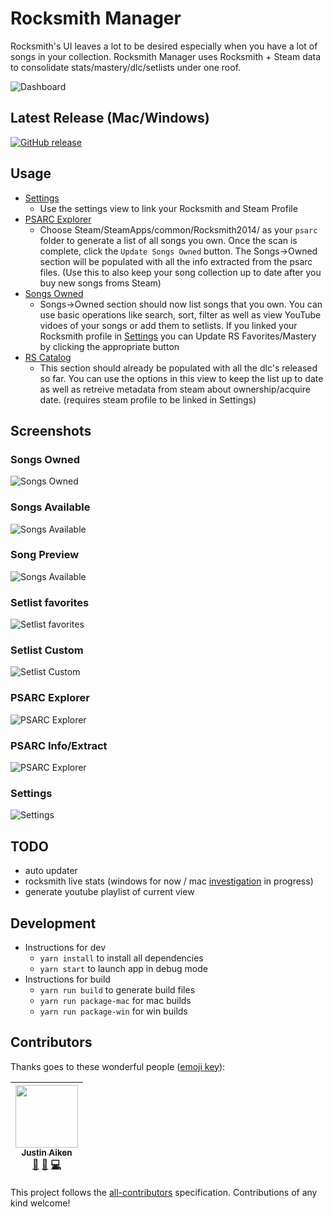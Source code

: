 # Rocksmith Manager
Rocksmith's UI leaves a lot to be desired especially when you have a lot of songs in your collection.  Rocksmith Manager uses Rocksmith + Steam data to consolidate stats/mastery/dlc/setlists under one roof. 

![Dashboard](https://github.com/sandiz/rs-manager/raw/master/assets/images/dashboard.png)
## Latest Release (Mac/Windows)
[![GitHub release](https://img.shields.io/github/release/sandiz/rs-manager.svg)](https://github.com/sandiz/rs-manager/releases/latest)


## Usage
- [Settings](#settings)
    - Use the settings view to link your Rocksmith and Steam Profile
- [PSARC Explorer](#psarc-explorer)
    - Choose Steam/SteamApps/common/Rocksmith2014/ as your `psarc` folder to generate a list of all songs you own. Once the scan is complete, click the `Update Songs Owned` button. The Songs->Owned section will be populated with all the info extracted from the psarc files. (Use this to also keep your song collection up to date after you buy new songs froms Steam)
- [Songs Owned](#songs-owned)
    - Songs->Owned section should now list songs that you own. You can use basic operations like search, sort, filter as well as view YouTube vidoes of your songs or add them to setlists. If you linked your Rocksmith profile in [Settings](#settings) you can Update RS Favorites/Mastery by clicking the appropriate button
- [RS Catalog](#songs-available)
    - This section should already be populated with all the dlc's released so far. You can use the options in this view to keep the list up to date as well as retreive metadata from steam about ownership/acquire date. (requires steam profile to be linked in Settings)

## Screenshots
### Songs Owned
![Songs Owned](https://github.com/sandiz/rs-manager/raw/master/assets/images/songs.owned.png)
### Songs Available
![Songs Available](https://github.com/sandiz/rs-manager/raw/master/assets/images/songs.available.png)
### Song Preview
![Songs Available](https://github.com/sandiz/rs-manager/raw/master/assets/images/songPreview.png)
### Setlist favorites
![Setlist favorites](https://github.com/sandiz/rs-manager/raw/master/assets/images/setlist.favorites.png)
### Setlist Custom
![Setlist Custom](https://github.com/sandiz/rs-manager/raw/master/assets/images/setlist.practicelist.png)
### PSARC Explorer
![PSARC Explorer](https://github.com/sandiz/rs-manager/raw/master/assets/images/psarcExplorer.png)
### PSARC Info/Extract
![PSARC Explorer](https://github.com/sandiz/rs-manager/raw/master/assets/images/extractFromPsarc.png)
### Settings
![Settings](https://github.com/sandiz/rs-manager/raw/master/assets/images/settings.png)


## TODO
- auto updater
- rocksmith live stats (windows for now / mac [investigation](https://github.com/sandiz/RockSnifferLib/commits/mac) in progress)
- generate youtube playlist of current view

## Development
- Instructions for dev
    - `yarn install` to install all dependencies
    - `yarn start` to launch app in debug mode
- Instructions for build
    - `yarn run build` to generate build files
    - `yarn run package-mac` for mac builds
    - `yarn run package-win` for win builds

## Contributors

Thanks goes to these wonderful people ([emoji key](https://github.com/kentcdodds/all-contributors#emoji-key)):

<!-- ALL-CONTRIBUTORS-LIST:START - Do not remove or modify this section -->
<!-- prettier-ignore -->
| [<img src="https://avatars3.githubusercontent.com/u/1568662?v=4" width="100px;"/><br /><sub><b>Justin Aiken</b></sub>](https://justinaiken.com)<br />[🐛](https://github.com/sandiz/rs-manager/issues?q=author%3AJustinAiken "Bug reports") [🤔](#ideas-JustinAiken "Ideas, Planning, & Feedback") [💻](https://github.com/sandiz/rs-manager/commits?author=JustinAiken "Code") |
| :---: |
<!-- ALL-CONTRIBUTORS-LIST:END -->

This project follows the [all-contributors](https://github.com/kentcdodds/all-contributors) specification. Contributions of any kind welcome!
